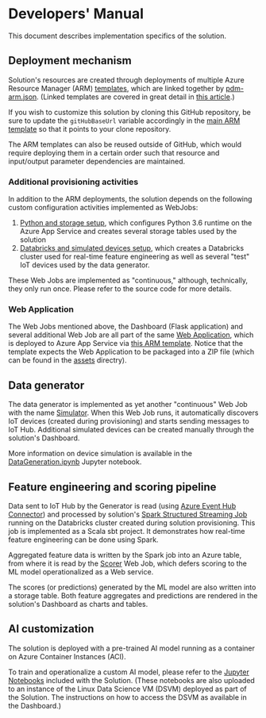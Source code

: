 # Developers' Manual

This document describes implementation specifics of the solution.

## Deployment mechanism

Solution's resources are created through deployments of multiple Azure Resource Manager (ARM) [templates](../src/ARMTemplates), which are linked together by [pdm-arm.json](../src/ARMTemplates/pdm-arm.json). (Linked templates are covered in great detail in [this article](https://docs.microsoft.com/en-us/azure/azure-resource-manager/resource-group-linked-templates).)

If you wish to customize this solution by cloning this GitHub repository, be sure to update the ```gitHubBaseUrl``` variable accordingly in the [main ARM template](../src/ARMTemplates/pdm-arm.json#L60) so that it points to your clone repository.

The ARM templates can also be reused outside of GitHub, which would require deploying them in a certain order such that resource and input/output parameter dependencies are maintained.

### Additional provisioning activities

In addition to the ARM deployments, the solution depends on the following custom configuration activities implemented as WebJobs:

1. [Python and storage setup](../src/WebApp/App_Data/jobs/continuous/PythonAndStorageSetup), which configures Python 3.6 runtime on the Azure App Service and creates several storage tables used by the solution
2. [Databricks and simulated devices setup](../src/WebApp/App_Data/jobs/continuous/DatabricksAndSimulatedDevicesSetup), which creates a Databricks cluster used for real-time feature engineering as well as several "test" IoT devices used by the data generator.

These Web Jobs are implemented as "continuous," although, technically, they only run once. Please refer to the source code for more details.

### Web Application

The Web Jobs mentioned above, the Dashboard (Flask application) and several additional Web Job are all part of the same [Web Application](../src/WebApp), which is deployed to Azure App Service via [this ARM template](../src/ARMTemplates/demoDashboard.json). Notice that the template expects the Web Application to be packaged into a ZIP file (which can be found in the [assets](../assets) directry).

## Data generator

The data generator is implemented as yet another "continuous" Web Job with the name [Simulator](../src/WebApp/App_Data/jobs/continuous/Simulator). When this Web Job runs, it automatically discovers IoT devices (created during provisioning) and starts sending messages to IoT Hub. Additional simulated devices can be created manually through the solution's Dashboard.

More information on device simulation is available in the [DataGeneration.ipynb](../src/Notebooks/DataGeneration.ipynb) Jupyter notebook.

## Feature engineering and scoring pipeline

Data sent to IoT Hub by the Generator is read (using [Azure Event Hub Connector](https://github.com/Azure/azure-event-hubs-spark)) and processed by solution's [Spark Structured Streaming Job](../src/SparkJobs/Featurization) running on the Databricks cluster created during solution provisioning. This job is implemented as a Scala sbt project. It demonstrates how real-time feature engineering can be done using Spark.

Aggregated feature data is written by the Spark job into an Azure table, from where it is read by the [Scorer](../src/WebApp/App_Data/jobs/continuous/Scorer) Web Job, which defers scoring to the ML model operationalized as a Web service.

The scores (or predictions) generated by the ML model are also written into a storage table. Both feature aggregates and predictions are rendered in the solution's Dashboard as charts and tables.

## AI customization

The solution is deployed with a pre-trained AI model running as a container on Azure Container Instances (ACI).

To train and operationalize a custom AI model, please refer to the [Jupyter Notebooks](../src/Notebooks) included with the Solution. (These notebooks are also uploaded to an instance of the Linux Data Science VM (DSVM) deployed as part of the Solution. The instructions on how to access the DSVM as available in the Dashboard.)
